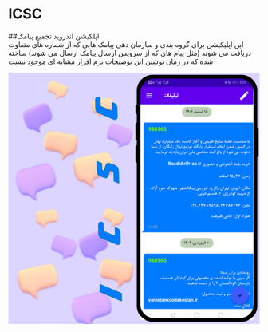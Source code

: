 # ICSC
##اپلکیشن اندروید تجمیع پیامک <br/>
این اپلیکیشن برای گروه بندی و سازمان دهی پیامک هایی که از شماره های متفاوت دریافت می شوند (مثل پیام های که از سرویس ارسال پیامک ارسال می شوند) ساخته شده که در زمان نوشتن این توضیحات نرم افزار مشابه ای موجود نیست

![Image](github-image/01.png)
